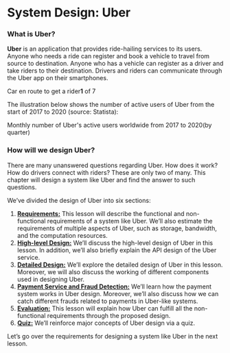 # System Design: Uber

### What is Uber? <a href="#what-is-uber-0" id="what-is-uber-0"></a>

**Uber** is an application that provides ride-hailing services to its users. Anyone who needs a ride can register and book a vehicle to travel from source to destination. Anyone who has a vehicle can register as a driver and take riders to their destination. Drivers and riders can communicate through the Uber app on their smartphones.

Car en route to get a rider**1** of 7

The illustration below shows the number of active users of Uber from the start of 2017 to 2020 (source: Statista):

Monthly number of Uber's active users worldwide from 2017 to 2020(by quarter)

### How will we design Uber? <a href="#how-will-we-design-uber-0" id="how-will-we-design-uber-0"></a>

There are many unanswered questions regarding Uber. How does it work? How do drivers connect with riders? These are only two of many. This chapter will design a system like Uber and find the answer to such questions.

We’ve divided the design of Uber into six sections:

1. [**Requirements:**](https://www.educative.io/collection/page/10370001/4941429335392256/6376322179268608) This lesson will describe the functional and non-functional requirements of a system like Uber. We’ll also estimate the requirements of multiple aspects of Uber, such as storage, bandwidth, and the computation resources.
2. [**High-level Design:**](https://www.educative.io/collection/page/10370001/4941429335392256/5429357153091584) We’ll discuss the high-level design of Uber in this lesson. In addition, we’ll also briefly explain the API design of the Uber service.
3. [**Detailed Design:**](https://www.educative.io/collection/page/10370001/4941429335392256/6683135341494272) We’ll explore the detailed design of Uber in this lesson. Moreover, we will also discuss the working of different components used in designing Uber.
4. [**Payment Service and Fraud Detection:**](https://www.educative.io/collection/page/10370001/4941429335392256/6353616188735488) We’ll learn how the payment system works in Uber design. Moreover, we’ll also discuss how we can catch different frauds related to payments in Uber-like systems.
5. [**Evaluation:**](https://www.educative.io/collection/page/10370001/4941429335392256/5469445371199488) This lesson will explain how Uber can fulfill all the non-functional requirements through the proposed design.
6. [**Quiz:**](https://www.educative.io/collection/page/10370001/4941429335392256/6590232799739904) We’ll reinforce major concepts of Uber design via a quiz.

Let’s go over the requirements for designing a system like Uber in the next lesson.
